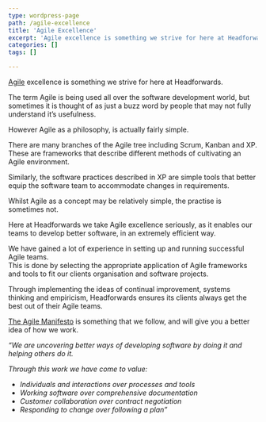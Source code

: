 ```yaml
---
type: wordpress-page
path: /agile-excellence
title: 'Agile Excellence'
excerpt: 'Agile excellence is something we strive for here at Headforwards. The term Agile is being used all over the software development world, but sometimes it is thought of as just a buzz word by people that may not fully understand it’s usefulness. However Agile as a philosophy, is actually fairly simple. There are many branches of …'
categories: []
tags: []

---
```

[Agile](http://www.headforwards.com/2015/06/what-is-agile/) excellence is something we strive for here at Headforwards.

The term Agile is being used all over the software development world, but sometimes it is thought of as just a buzz word by people that may not fully understand it’s usefulness.

However Agile as a philosophy, is actually fairly simple.

There are many branches of the Agile tree including Scrum, Kanban and XP. These are frameworks that describe different methods of cultivating an Agile environment.

Similarly, the software practices described in XP are simple tools that better equip the software team to accommodate changes in requirements.

Whilst Agile as a concept may be relatively simple, the practise is sometimes not.

Here at Headforwards we take Agile excellence seriously, as it enables our teams to develop better software, in an extremely efficient way.

We have gained a lot of experience in setting up and running successful Agile teams.  
This is done by selecting the appropriate application of Agile frameworks and tools to fit our clients organisation and software projects.

Through implementing the ideas of continual improvement, systems thinking and empiricism, Headforwards ensures its clients always get the best out of their Agile teams.

[The Agile Manifesto](http://www.headforwards.com/the-agile-manifesto/) is something that we follow, and will give you a better idea of how we work.

_“We are uncovering better ways of developing software by doing it and helping others do it._

_Through this work we have come to value:_

*   _Individuals and interactions over processes and tools_
*   _Working software over comprehensive documentation_
*   _Customer collaboration over contract negotiation_
*   _Responding to change over following a plan”_
